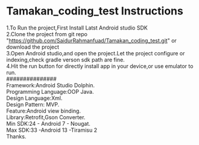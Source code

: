 # Tamakan_coding_test Instructions
1.To Run the project,First Install Latst Android studio SDK\
2.Clone the project from git repo "https://github.com/SaidurRahmanfuad/Tamakan_coding_test.git" or download the project\
3.Open Android studio,and open the project.Let the project configure or indexing,check gradle verson sdk path are fine.\
4.Hit the run button for directly install app in your device,or use emulator to run.\
###############\
Framework:Android Studio Dolphin.\
Programming Language:OOP Java.\
Design Language:Xml.\
Design Pattern: MVP.\
Feature:Android view binding.\
Library:Retrofit,Gson Converter.\
Min SDK:24 - Android 7 - Nougat.\
Max SDK:33 -Android 13 -Tiramisu 2\
Thanks.
